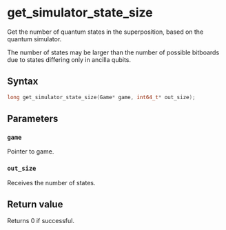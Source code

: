 # get_simulator_state_size
Get the number of quantum states in the superposition, based on the quantum simulator.

The number of states may be larger than the number of possible bitboards due to states
differing only in ancilla qubits.

## Syntax
```cpp
long get_simulator_state_size(Game* game, int64_t* out_size);
```

## Parameters
### ```game```
Pointer to game.

### ```out_size```
Receives the number of states.

## Return value
Returns 0 if successful.
